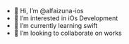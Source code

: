 - 👋 Hi, I’m @alfaizuna-ios
- 👀 I’m interested in iOs Development
- 🌱 I’m currently learning swift
- 💞️ I’m looking to collaborate on works

<!---
alfaizuna-ios/alfaizuna-ios is a ✨ special ✨ repository because its `README.md` (this file) appears on your GitHub profile.
You can click the Preview link to take a look at your changes.
--->

